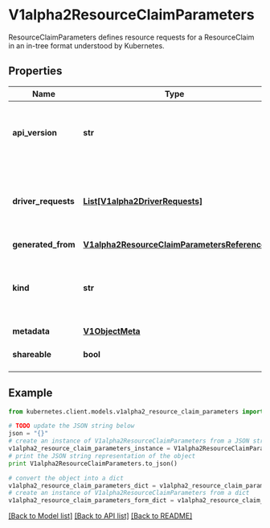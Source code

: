 # V1alpha2ResourceClaimParameters

ResourceClaimParameters defines resource requests for a ResourceClaim in an in-tree format understood by Kubernetes.

## Properties

Name | Type | Description | Notes
------------ | ------------- | ------------- | -------------
**api_version** | **str** | APIVersion defines the versioned schema of this representation of an object. Servers should convert recognized schemas to the latest internal value, and may reject unrecognized values. More info: https://git.k8s.io/community/contributors/devel/sig-architecture/api-conventions.md#resources | [optional] 
**driver_requests** | [**List[V1alpha2DriverRequests]**](V1alpha2DriverRequests.md) | DriverRequests describes all resources that are needed for the allocated claim. A single claim may use resources coming from different drivers. For each driver, this array has at most one entry which then may have one or more per-driver requests.  May be empty, in which case the claim can always be allocated. | [optional] 
**generated_from** | [**V1alpha2ResourceClaimParametersReference**](V1alpha2ResourceClaimParametersReference.md) |  | [optional] 
**kind** | **str** | Kind is a string value representing the REST resource this object represents. Servers may infer this from the endpoint the kubernetes.client submits requests to. Cannot be updated. In CamelCase. More info: https://git.k8s.io/community/contributors/devel/sig-architecture/api-conventions.md#types-kinds | [optional] 
**metadata** | [**V1ObjectMeta**](V1ObjectMeta.md) |  | [optional] 
**shareable** | **bool** | Shareable indicates whether the allocated claim is meant to be shareable by multiple consumers at the same time. | [optional] 

## Example

```python
from kubernetes.client.models.v1alpha2_resource_claim_parameters import V1alpha2ResourceClaimParameters

# TODO update the JSON string below
json = "{}"
# create an instance of V1alpha2ResourceClaimParameters from a JSON string
v1alpha2_resource_claim_parameters_instance = V1alpha2ResourceClaimParameters.from_json(json)
# print the JSON string representation of the object
print V1alpha2ResourceClaimParameters.to_json()

# convert the object into a dict
v1alpha2_resource_claim_parameters_dict = v1alpha2_resource_claim_parameters_instance.to_dict()
# create an instance of V1alpha2ResourceClaimParameters from a dict
v1alpha2_resource_claim_parameters_form_dict = v1alpha2_resource_claim_parameters.from_dict(v1alpha2_resource_claim_parameters_dict)
```
[[Back to Model list]](../README.md#documentation-for-models) [[Back to API list]](../README.md#documentation-for-api-endpoints) [[Back to README]](../README.md)


